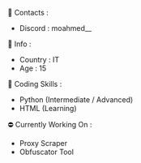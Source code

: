 🌌 Contacts :
- Discord : moahmed__

💾 Info :
- Country : IT
- Age : 15

📃 Coding Skills :
- Python (Intermediate / Advanced)
- HTML (Learning)

⛔ Currently Working On :
- Proxy Scraper
- Obfuscator Tool
